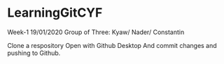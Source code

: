 # LearningGitCYF
Week-1
19/01/2020
Group of Three: Kyaw/ Nader/ Constantin

Clone a respository 
Open with Github Desktop
And commit changes and pushing to Github.
